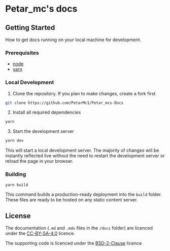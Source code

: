 # Petar_mc's docs 

## Getting Started

How to get docs running on your local machine for development.

### Prerequisites

- [node](https://nodejs.org)
- [yarn](https://yarnpkg.com/getting-started/install)

### Local Development

1. Clone the repository. If you plan to make changes, create a fork first

```bash
git clone https://github.com/PetarMc1/Petar_mcs-Docs
```

2. Install all required dependencies

```bash
yarn
```

3. Start the development server

```bash
yarn dev
```

This will start a local development server. The majority of changes will
be instantly reflected live without the need to restart the development server or reload the page in your browser.

### Building

```bash
yarn build
```

This command builds a production-ready deployment into the `build` folder. These files are ready
to be hosted on any static content server.

## License

The documentation (`.md` and `.mdx` files in the `/docs` folder) are licenced under the  [CC-BY-SA-4.0](/LICENCE-docs) licence.

The supporting code is licenced under the [BSD-2-Clause](/LICENSE) licence



